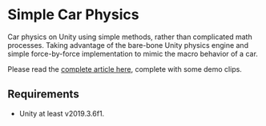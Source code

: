 # Simple Car Physics
Car physics on Unity using simple methods, rather than complicated math processes. Taking advantage of the bare-bone Unity physics engine and simple force-by-force implementation to mimic the macro behavior of a car.

Please read the [complete article here](https://blog.learningdollars.com/?p=6959), complete with some demo clips.

## Requirements

- Unity at least v2019.3.6f1.